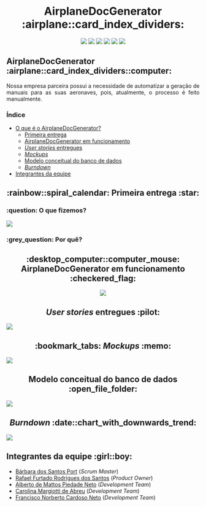 <html>
       <head></head>
       <body>
              <h1 align="center">AirplaneDocGenerator :airplane::card_index_dividers:</h1>
              <p align="center">
                     <img src="https://img.shields.io/badge/Electron-2B2E3A?style=for-the-badge&logo=electron&logoColor=9FEAF9">
                     <img src="https://img.shields.io/badge/React-20232A?style=for-the-badge&logo=react&logoColor=61DAFB">
                     <img src="https://img.shields.io/badge/HTML-239120?style=for-the-badge&logo=html5&logoColor=white">
                     <img src="https://img.shields.io/badge/Tailwind_CSS-38B2AC?style=for-the-badge&logo=tailwind-css&logoColor=white">
                     <img src="https://img.shields.io/badge/Spring_Boot-F2F4F9?style=for-the-badge&logo=spring-boot">
                     <img src="https://img.shields.io/badge/PostgreSQL-316192?style=for-the-badge&logo=postgresql&logoColor=white">
              </p>
              <h2 section="airplanedocgenerator">AirplaneDocGenerator :airplane::card_index_dividers::computer:</h2>
              <p align="justify">Nossa empresa parceira possui a necessidade de automatizar a geração de manuais para as suas aeronaves, pois, atualmente, o processo é feito manualmente.</p>
              <h3>Índice</h3>
              <ul>
                     <li><a href="oquee">O que é o AirplaneDocGenerator?</a>
                     <ul>
                            <li><a href="">Primeira entrega</a>
                            <li><a href="">AirplaneDocGenerator em funcionamento</a>
                            <li><a href=""><i>User stories</i> entregues</a>
                            <li><a href=""><i>Mockups</i></a>
                            <li><a href="">Modelo conceitual do banco de dados</a>
                            <li><a href=""><i>Burndown</i></a>
                     </ul>
                     <li><a href="">Integrantes da equipe</a>
              </ul>
              <h2 align="center">:rainbow::spiral_calendar: Primeira entrega :star:</h3>
              <h3>:question: O que fizemos?</h2>
              <p align="justify"></p>
              <img src="card">
              <h3>:grey_question: Por quê?</h2>
              <p align="justify"></p>
              <h2 align="center">:desktop_computer::computer_mouse: AirplaneDocGenerator em funcionamento :checkered_flag:</h3>
              <p align="center"><img src="gif"></p>
              <h2 align="center"><i>User stories</i> entregues :pilot:</h3>
              <p align="justify"></p>
              <img src="userstories">
              <h2 align="center">:bookmark_tabs: <i>Mockups</i> :memo:</h3>
              <img src="mockups">
              <h2 align="center">Modelo conceitual do banco de dados :open_file_folder:</h3>
              <img src="bd">
              <h2 align="center"><i>Burndown</i> :date::chart_with_downwards_trend:</h3>
              <p align="justify"></p>
              <img src="burndown">
              <h2>Integrantes da equipe :girl::boy:</h2>
              <ul>
                     <li><a href="https://www.linkedin.com/in/b%C3%A1rbara-port-402158198/">Bárbara dos Santos Port</a> (<i>Scrum Master</i>)
                     <li><a href="https://www.linkedin.com/in/rafael-furtado-613a9712a/">Rafael Furtado Rodrigues dos Santos</a> (<i>Product Owner</i>)
                     <li><a href="https://www.linkedin.com/in/alberto-de-mattos-piedade-neto-2b758035/">Alberto de Mattos Piedade Neto</a> (<i>Development Team</i>)
                     <li><a href="https://www.linkedin.com/in/carolina-margiotti-703897193/">Carolina Margiotti de Abreu</a> (<i>Development Team</i>)
                     <li><a href="https://www.linkedin.com/in/francisco-cardoso-1954651b2/">Francisco Norberto Cardoso Neto</a> (<i>Development Team</i>)
              </ul>
       </body>
</html>

